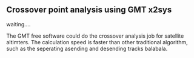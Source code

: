 ## Crossover point analysis using GMT x2sys

waiting....

The GMT free software could do the crossover analysis job for satellite altimters. The calculation speed is faster than other traditional algorithm, such as the seperating asending and desending tracks balabala.
